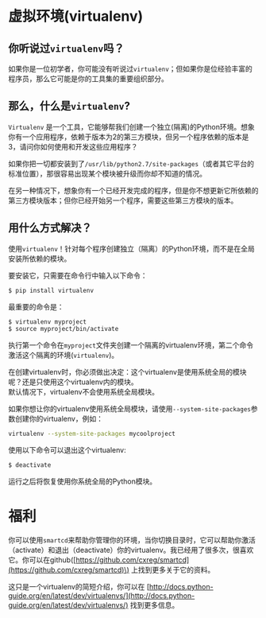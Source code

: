 # 虚拟环境\(virtualenv\)

## 你听说过`virtualenv`吗？

如果你是一位初学者，你可能没有听说过`virtualenv`；但如果你是位经验丰富的程序员，那么它可能是你的工具集的重要组织部分。

## 那么，什么是`virtualenv`?

`Virtualenv` 是一个工具，它能够帮我们创建一个独立\(隔离\)的Python环境。想象你有一个应用程序，依赖于版本为2的第三方模块，但另一个程序依赖的版本是3，请问你如何使用和开发这些应用程序？

如果你把一切都安装到了`/usr/lib/python2.7/site-packages`（或者其它平台的标准位置），那很容易出现某个模块被升级而你却不知道的情况。

在另一种情况下，想象你有一个已经开发完成的程序，但是你不想更新它所依赖的第三方模块版本；但你已经开始另一个程序，需要这些第三方模块的版本。

## 用什么方式解决？

使用`virtualenv`！针对每个程序创建独立（隔离）的Python环境，而不是在全局安装所依赖的模块。

要安装它，只需要在命令行中输入以下命令：

```sh
$ pip install virtualenv
```

最重要的命令是：

```sh
$ virtualenv myproject
$ source myproject/bin/activate
```

执行第一个命令在`myproject`文件夹创建一个隔离的virtualenv环境，第二个命令激活这个隔离的环境\(`virtualenv`\)。

在创建virtualenv时，你必须做出决定：这个virtualenv是使用系统全局的模块呢？还是只使用这个virtualenv内的模块。  
默认情况下，virtualenv不会使用系统全局模块。

如果你想让你的virtualenv使用系统全局模块，请使用`--system-site-packages`参数创建你的virtualenv，例如：

```sh
virtualenv --system-site-packages mycoolproject
```

使用以下命令可以退出这个virtualenv:

```sh
$ deactivate
```

运行之后将恢复使用你系统全局的Python模块。

# 福利

你可以使用`smartcd`来帮助你管理你的环境，当你切换目录时，它可以帮助你激活（activate）和退出（deactivate）你的virtualenv。我已经用了很多次，很喜欢它。你可以在github\([https://github.com/cxreg/smartcd](https://github.com/cxreg/smartcd)\) 上找到更多关于它的资料。

这只是一个virtualenv的简短介绍，你可以在 [http://docs.python-guide.org/en/latest/dev/virtualenvs/](http://docs.python-guide.org/en/latest/dev/virtualenvs/) 找到更多信息。

